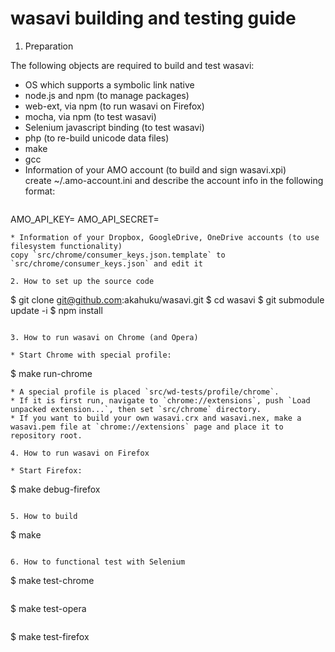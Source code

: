 wasavi building and testing guide
=================================

1. Preparation

  The following objects are required to build and test wasavi:

  * OS which supports a symbolic link native
  * node.js and npm (to manage packages)
  * web-ext, via npm (to run wasavi on Firefox)
  * mocha, via npm (to test wasavi)
  * Selenium javascript binding (to test wasavi)
  * php (to re-build unicode data files)
  * make
  * gcc
  * Information of your AMO account (to build and sign wasavi.xpi)  
    create ~/.amo-account.ini and describe the account info in the following format:
    ```
  AMO_API_KEY=<API key of your AMO account>
  AMO_API_SECRET=<Secret key of your AMO account>
  ```
  * Information of your Dropbox, GoogleDrive, OneDrive accounts (to use filesystem functionality)  
  copy `src/chrome/consumer_keys.json.template` to `src/chrome/consumer_keys.json` and edit it

2. How to set up the source code

  ```
  $ git clone git@github.com:akahuku/wasavi.git
  $ cd wasavi
  $ git submodule update -i
  $ npm install
  ```

3. How to run wasavi on Chrome (and Opera)

  * Start Chrome with special profile:
  ```
  $ make run-chrome
  ```
  * A special profile is placed `src/wd-tests/profile/chrome`.
  * If it is first run, navigate to `chrome://extensions`, push `Load unpacked extension...`, then set `src/chrome` directory.
  * If you want to build your own wasavi.crx and wasavi.nex, make a wasavi.pem file at `chrome://extensions` page and place it to repository root.

4. How to run wasavi on Firefox

  * Start Firefox:
  ```
  $ make debug-firefox
  ```

5. How to build

  ```
  $ make
  ```

6. How to functional test with Selenium

  ```
  $ make test-chrome
  ```
  ```
  $ make test-opera
  ```
  ```
  $ make test-firefox
  ```
